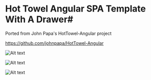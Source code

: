 # Hot Towel Angular SPA Template With A Drawer#

Ported from John Papa's HotTowel-Angular project

https://github.com/johnpapa/HotTowel-Angular

![Alt text](http://allenbuckley.com/wp-content/uploads/2014/08/HotTowel-Angular-Drawer-Hidden.png "HotTowel Angular Drawer Hidden")

![Alt text](http://allenbuckley.com/wp-content/uploads/2014/08/HotTowel-Angular-Drawer.png "HotTowel Angular Drawer")

![Alt text](http://allenbuckley.com/wp-content/uploads/2014/08/HotTowel-Angular-Mobile.png "HotTowel Angular Mobile")